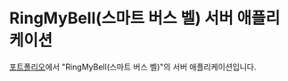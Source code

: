 RingMyBell(스마트 버스 벨) 서버 애플리케이션
===============

<a href="https://docs.google.com/document/d/1p27zb_eB1UUrV55By_oAZil4FEOA3l42BnmCWCqllMg/edit?usp=sharing" target="_blank">포트폴리오</a>에서 "RingMyBell(스마트 버스 벨)"의 서버 애플리케이션입니다.
